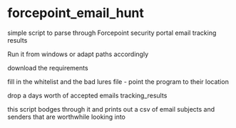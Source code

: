 # forcepoint_email_hunt
simple script to parse through Forcepoint security portal email tracking results

Run it from windows or adapt paths accordingly

download the requirements

fill in the whitelist and the bad lures file  - point the program to their location

drop a days worth of accepted emails tracking_results

this script bodges through it and prints out a csv of email subjects and senders that are worthwhile looking into
